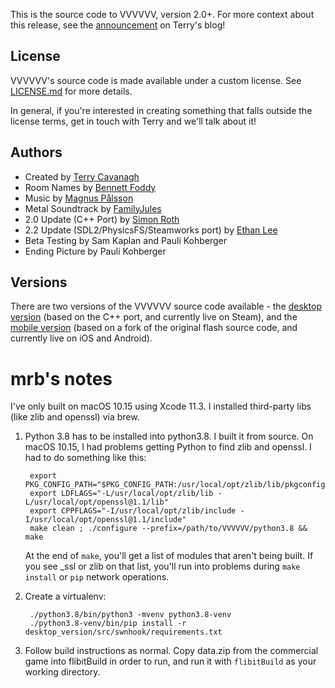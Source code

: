 This is the source code to VVVVVV, version 2.0+. For more context about this release, see the [announcement](http://distractionware.com/blog/2020/01/vvvvvv-is-now-open-source/) on Terry's blog!

License
-------
VVVVVV's source code is made available under a custom license. See [LICENSE.md](LICENSE.md) for more details.

In general, if you're interested in creating something that falls outside the license terms, get in touch with Terry and we'll talk about it!

Authors
-------
- Created by [Terry Cavanagh](http://distractionware.com/)
- Room Names by [Bennett Foddy](http://www.foddy.net)
- Music by [Magnus Pålsson](http://souleye.madtracker.net/)
- Metal Soundtrack by [FamilyJules](http://familyjules7x.com/)
- 2.0 Update (C++ Port) by [Simon Roth](http://www.machinestudios.co.uk)
- 2.2 Update (SDL2/PhysicsFS/Steamworks port) by [Ethan Lee](http://www.flibitijibibo.com/)
- Beta Testing by Sam Kaplan and Pauli Kohberger
- Ending Picture by Pauli Kohberger

Versions
------------
There are two versions of the VVVVVV source code available - the [desktop version](https://github.com/TerryCavanagh/VVVVVV/tree/master/desktop_version) (based on the C++ port, and currently live on Steam), and the [mobile version](https://github.com/TerryCavanagh/VVVVVV/tree/master/mobile_version) (based on a fork of the original flash source code, and currently live on iOS and Android).


# mrb's notes

I've only built on macOS 10.15 using Xcode 11.3. I installed third-party libs (like zlib and openssl) via brew.

1. Python 3.8 has to be installed into python3.8. I built it from source. On macOS 10.15, I had problems getting Python to find zlib and openssl. I had to do something like this:

        export PKG_CONFIG_PATH="$PKG_CONFIG_PATH:/usr/local/opt/zlib/lib/pkgconfig:/usr/local/opt/openssl@1.1/lib/pkgconfig"
        export LDFLAGS="-L/usr/local/opt/zlib/lib -L/usr/local/opt/openssl@1.1/lib"
        export CPPFLAGS="-I/usr/local/opt/zlib/include -I/usr/local/opt/openssl@1.1/include"
        make clean ; ./configure --prefix=/path/to/VVVVVV/python3.8 && make

    At the end of `make`, you'll get a list of modules that aren't being built. If you see _ssl or zlib on that list, you'll run into problems during `make install` or `pip` network operations.

2. Create a virtualenv:

        ./python3.8/bin/python3 -mvenv python3.8-venv
        ./python3.8-venv/bin/pip install -r desktop_version/src/swnhook/requirements.txt

3. Follow build instructions as normal. Copy data.zip from the commercial game into flibitBuild in order to run, and run it with `flibitBuild` as your working directory.
